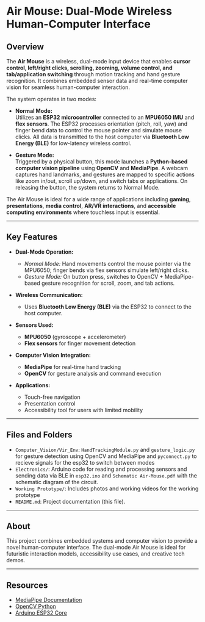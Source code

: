 # Air Mouse: Dual-Mode Wireless Human-Computer Interface

## Overview  
The **Air Mouse** is a wireless, dual-mode input device that enables **cursor control, left/right clicks, scrolling, zooming, volume control, and tab/application switching** through motion tracking and hand gesture recognition. It combines embedded sensor data and real-time computer vision for seamless human-computer interaction.

The system operates in two modes:

- **Normal Mode:**  
  Utilizes an **ESP32 microcontroller** connected to an **MPU6050 IMU** and **flex sensors**. The ESP32 processes orientation (pitch, roll, yaw) and finger bend data to control the mouse pointer and simulate mouse clicks. All data is transmitted to the host computer via **Bluetooth Low Energy (BLE)** for low-latency wireless control.

- **Gesture Mode:**  
  Triggered by a physical button, this mode launches a **Python-based computer vision pipeline** using **OpenCV** and **MediaPipe**. A webcam captures hand landmarks, and gestures are mapped to specific actions like zoom in/out, scroll up/down, and switch tabs or applications. On releasing the button, the system returns to Normal Mode.

The Air Mouse is ideal for a wide range of applications including **gaming**, **presentations**, **media control**, **AR/VR interactions**, and **accessible computing environments** where touchless input is essential.

---

## Key Features

- **Dual-Mode Operation:**
  - *Normal Mode:* Hand movements control the mouse pointer via the MPU6050; finger bends via flex sensors simulate left/right clicks.
  - *Gesture Mode:* On button press, switches to OpenCV + MediaPipe-based gesture recognition for scroll, zoom, and tab actions.

- **Wireless Communication:**
  - Uses **Bluetooth Low Energy (BLE)** via the ESP32 to connect to the host computer.

- **Sensors Used:**
  - **MPU6050** (gyroscope + accelerometer)
  - **Flex sensors** for finger movement detection

- **Computer Vision Integration:**
  - **MediaPipe** for real-time hand tracking
  - **OpenCV** for gesture analysis and command execution

- **Applications:**
  - Touch-free navigation
  - Presentation control
  - Accessibility tool for users with limited mobility

---

## Files and Folders

- `Computer_Vision/Vir_Env`: `HandTrackingModule.py` and `gesture_logic.py` for gesture detection using OpenCV and MediaPipe and `pyconnect.py` to recieve signals for the esp32 to switch between modes
- `Electronics/`: Arduino code for reading and processing sensors and sending data via BLE in `esp32.ino` and `Schematic Air-Mouse.pdf` with the schematic diagram of the circuit.
- `Working Prototype/`: Includes photos and working videos for the working prototype
- `README.md`: Project documentation (this file).

---

## About  
This project combines embedded systems and computer vision to provide a novel human-computer interface. The dual-mode Air Mouse is ideal for futuristic interaction models, accessibility use cases, and creative tech demos.

---

## Resources
- [MediaPipe Documentation](https://google.github.io/mediapipe/)
- [OpenCV Python](https://docs.opencv.org/)
- [Arduino ESP32 Core](https://github.com/espressif/arduino-esp32)
